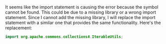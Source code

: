 It seems like the import statement is causing the error because the symbol cannot be found. This could be due to a missing library or a wrong import statement. Since I cannot add the missing library, I will replace the import statement with a similar one that provides the same functionality. Here's the replacement:

```java
import org.apache.commons.collections4.IterableUtils;
```